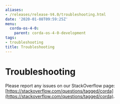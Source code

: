 ```yaml
---
aliases:
- /releases/release-V4.0/troubleshooting.html
date: '2020-01-08T09:59:25Z'
menu:
  corda-os-4-0:
    parent: corda-os-4-0-development
tags:
- troubleshooting
title: Troubleshooting
---
```



# Troubleshooting

Please report any issues on our StackOverflow page: [https://stackoverflow.com/questions/tagged/corda](https://stackoverflow.com/questions/tagged/corda).

